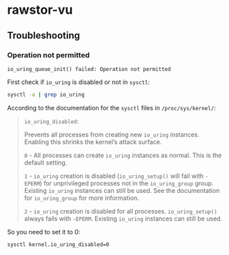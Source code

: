 # rawstor-vu

## Troubleshooting

### Operation not permitted
```
io_uring_queue_init() failed: Operation not permitted
```

First check if `io_uring` is disabled or not in `sysctl`:
```bash
sysctl -a | grep io_uring
```

According to the documentation for the `sysctl` files in `/proc/sys/kernel/`:

> `io_uring_disabled`:
>
> Prevents all processes from creating new `io_uring` instances. Enabling this shrinks the kernel’s attack surface.
>
> `0` - All processes can create `io_uring` instances as normal. This is the default setting.
>
> `1` - `io_uring` creation is disabled (`io_uring_setup()` will fail with `-EPERM`) for unprivileged processes not in the `io_uring_group` group. Existing `io_uring` instances can still be used. See the documentation for `io_uring_group` for more information.
>
> `2` - `io_uring` creation is disabled for all processes. `io_uring_setup()` always fails with `-EPERM`. Existing `io_uring` instances can still be used.

So you need to set it to 0:

```bash
sysctl kernel.io_uring_disabled=0
```
